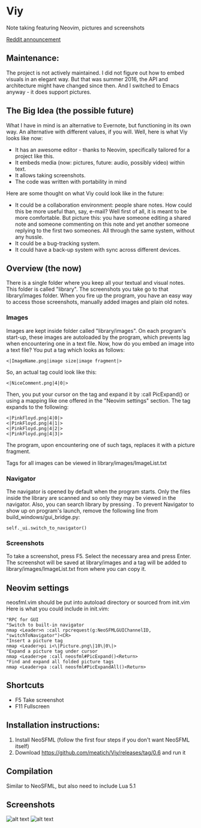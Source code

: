 # Viy
Note taking featuring Neovim, pictures and screenshots

[Reddit announcement](https://www.reddit.com/r/neovim/comments/50s5ao/viy_note_taking_featuring_neovim_pictures_and)

## Maintenance: 

The project is not actively maintained. I did not figure out how to embed visuals in an elegant way. But that was summer 2016, the API and architecture might have changed since then. And I switched to Emacs anyway - it does support pictures.

## The Big Idea (the possible future)
What I have in mind is an alternative to Evernote, but functioning in its own way.  An alternative with different values, if you will. Well, here is what Viy looks like now:
* It has an awesome editor - thanks to Neovim, specifically tailored for a project like this.
* It embeds media (now: pictures, future: audio, possibly video) within text.
* It allows taking screenshots.
* The code was written with portability in mind

Here are some thought on what Viy could look like in the future:
* It could be a collaboration environment: people share notes. How could this be more useful than, say, e-mail? Well first of all, it is meant to be more comfortable. But picture this: you have someone editing a shared note and someone commenting on this note and yet another someone replying to the first two someones. All through the same system, without any hussle.
* It could be a bug-tracking system.
* It could have a back-up system with sync across different devices.

## Overview (the now)
There is a single folder where you keep all your textual and visual notes. This folder is called "library". The screenshots you take go to that library/images folder. When you fire up the program, you have an easy way to access those screenshots, manually added images and plain old notes.
### Images
Images are kept inside folder called "library/images". On each program's start-up, these images are autoloaded by the program, which prevents lag when encountering one in a text file.
Now, how do you embed an image into a text file? You put a tag which looks as follows:
```
<|ImageName.png|image size|image fragment|>
```
So, an actual tag could look like this:
```
<|NiceComment.png|4|0|>
```
Then, you put your cursor on the tag and expand it by :call PicExpand() or using a mapping like one offered in the "Neovim settings" section. The tag expands to the following:
```
<|PinkFloyd.png|4|0|>
<|PinkFloyd.png|4|1|>
<|PinkFloyd.png|4|2|>
<|PinkFloyd.png|4|3|>
```
The program, upon encountering one of such tags, replaces it with a picture fragment.

Tags for all images can be viewed in library/images/ImageList.txt
### Navigator
The navigator is opened by default when the program starts. Only the files inside the library are scanned and so only they may be viewed in the navigator.
Also, you can search library by pressing <F2>.
To prevent Navigator to show up on program's launch, remove the following line from build_windows/gui_bridge.py:
```
self._ui.switch_to_navigator()
```
### Screenshots
To take a screenshot, press F5. Select the necessary area and press Enter. The screenshot will be saved at library/images and a tag will be added to library/images/ImageList.txt from where you can copy it.

## Neovim settings
neosfml.vim should be put into autoload directory or sourced from init.vim
Here is what you could include in init.vim:
```
"RPC for GUI
"Switch to built-in navigator
nmap <Leader>n :call rpcrequest(g:NeoSFMLGUIChannelID, "switchToNavigator")<CR>
"Insert a picture tag
nmap <Leader>pi i<\|Picture.png\|10\|0\|>
"Expand a picture tag under cursor
nmap <Leader>pe :call neosfml#PicExpand()<Return>
"Find and expand all folded picture tags
nmap <Leader>pa :call neosfml#PicExpandAll()<Return>
```

## Shortcuts
* F5  Take screenshot
* F11 Fullscreen

## Installation instructions:
1. Install NeoSFML (follow the first four steps if you don't want NeoSFML itself)
2. Download https://github.com/meatich/Viy/releases/tag/0.6 and run it

## Compilation
Similar to NeoSFML, but also need to include Lua 5.1

## Screenshots
![alt text](http://i.imgur.com/LAta0eF.png "Example")
![alt text](http://i.imgur.com/nZYNohF.png "Navigator")

